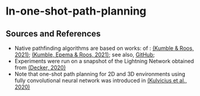 # ln-one-shot-path-planning


## Sources and References
* Native pathfinding algorithms are based on works:  of : [(Kumble & Roos, 2021)](https://ieeexplore.ieee.org/document/9566199); [(Kumble, Epema & Roos, 2021)](https://arxiv.org/pdf/2107.10070.pdf); see also, [GitHub](https://github.com/SatwikPrabhu/Attacking-Lightning-s-anonymity); 
* Experiments were run on a snapshot of the Lightning Network obtained from [(Decker, 2020)](https://github.com/lnresearch/topology)
* Note that one-shot path planning for 2D and 3D environments using fully convolutional neural network was introduced in [(Kulvicius et al., 2020)](
https://arxiv.org/pdf/2004.00568.pdf)
